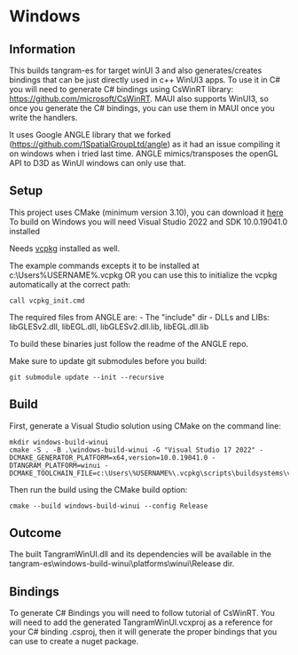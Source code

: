 Windows
======================
## Information ##

This builds tangram-es for target winUI 3 and also generates/creates bindings that can be just directly used in c++ WinUI3 apps.
To use it in C# you will need to generate C# bindings using CsWinRT library: https://github.com/microsoft/CsWinRT.
MAUI also supports WinUI3, so once you generate the C# bindings, you can use them in MAUI once you write the handlers.

It uses Google ANGLE library that we forked (https://github.com/1SpatialGroupLtd/angle) as it had an issue compiling it on windows when i tried last time.
ANGLE mimics/transposes the openGL API to D3D as WinUI windows can only use that.

## Setup ##

This project uses CMake (minimum version 3.10), you can download it [here](http://www.cmake.org/download/)
To build on Windows you will need Visual Studio 2022 and SDK 10.0.19041.0 installed

Needs [vcpkg](https://github.com/microsoft/vcpkg) installed as well.

The example commands excepts it to be installed at c:\Users\%USERNAME%\.vcpkg
OR you can use this to initialize the vcpkg automatically at the correct path:
```
call vcpkg_init.cmd
```

The required files from ANGLE are:
	- The "include" dir
	- DLLs and LIBs: libGLESv2.dll, libEGL.dll, libGLESv2.dll.lib, libEGL.dll.lib
	
To build these binaries just follow the readme of the ANGLE repo.

Make sure to update git submodules before you build:

```
git submodule update --init --recursive
```


## Build ##


First, generate a Visual Studio solution using CMake on the command line:

```
mkdir windows-build-winui
cmake -S . -B .\windows-build-winui -G "Visual Studio 17 2022" -DCMAKE_GENERATOR_PLATFORM=x64,version=10.0.19041.0 -DTANGRAM_PLATFORM=winui -DCMAKE_TOOLCHAIN_FILE=c:\Users\%USERNAME%\.vcpkg\scripts\buildsystems\vcpkg.cmake
```

Then run the build using the CMake build option:

```
cmake --build windows-build-winui --config Release
```

## Outcome ##

The built TangramWinUI.dll and its dependencies will be available in the tangram-es\windows-build-winui\platforms\winui\Release dir.

## Bindings ##

To generate C# Bindings you will need to follow tutorial of CsWinRT.
You will need to add the generated TangramWinUI.vcxproj as a reference for your C# binding .csproj,
then it will generate the proper bindings that you can use to create a nuget package.
